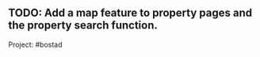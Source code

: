 ## TODO: Add a map feature to property pages and the property search function.

Project: #bostad 




